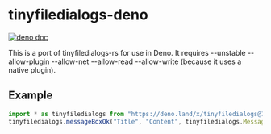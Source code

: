 # tinyfiledialogs-deno
[![deno doc](https://doc.deno.land/badge.svg)](https://doc.deno.land/https/deno.land/x/tinyfiledialogs@1.0.5/mod.ts)

This is a port of tinyfiledialogs-rs for use in Deno.
It requires --unstable --allow-plugin --allow-net --allow-read --allow-write (because it uses a native plugin).

## Example
```ts
import * as tinyfiledialogs from "https://deno.land/x/tinyfiledialogs@1.0.5/mod.ts"
tinyfiledialogs.messageBoxOk("Title", "Content", tinyfiledialogs.MessageBoxIcon.Info)
```